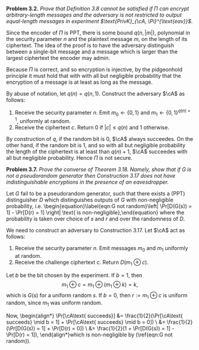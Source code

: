 **Problem 3.2.** *Prove that Definition 3.8 cannot be satisfied if $\Pi$ can
encrypt arbitrary-length messages and the adversary is not restricted to
output equal-length messages in experiment $\text{PrivK}_{\cA,
\Pi}^{\text{eav}}$.*

Since the encoder of $\Pi$ is PPT, there is some bound $q(n, |m|)$, polynomial
in the security parameter $n$ and the plaintext message $m$, on the length of
its ciphertext. The idea of the proof is to have the adversary distinguish
between a single-bit message and a message which is larger than the largest
ciphertext the encoder may admin.

Because $\Pi$ is correct, and so encryption is injective, by the pidgeonhold
principle it must hold that with with all but negligible probability that the
encryption of a message is at least as long as the message.

By abuse of notation, let $q(n) = q(n, 1)$. Construct the adversary $\cA$ as
follows:

1. Receive the security parameter $n$. Emit $m_0 \leftarrow \{0, 1\}$ and $m_1
   \leftarrow \{0, 1\}^{q(n) + 1}$, uniformly at random.
2. Receive the ciphertext $c$. Return $0$ if $|c| \leq q(n)$ and $1$ otherwise.

By construction of $q$, if the random bit is $0$, $\cA$ always succeedes. On the
other hand, if the random bit is $1$, and so with all but negligible probability
the length of the ciphertext is at least than $q(n) + 1$, $\cA$ succeedes with
all but negligible probability. Hence $\Pi$ is not secure.

**Problem 3.7.** *Prove the converse of Theorem 3.18. Namely, show that if $G$
is not a pseudorandom generator then Construction 3.17 does not have
indistinguishable encryptions in the presence of an eavesdropper.*

Let $G$ fail to be a pseudorandom generator, such that there exists a (PPT)
distinguisher $D$ which distinguishes outputs of $G$ with non-negligible
probability, i.e. \begin{equation}\label{eqn:G not random}\left| \Pr[D(G(s)) =
1] - \Pr[D(r) = 1] \right| \text{ is non-negligible},\end{equation} where the
probability is taken over choice of $s$ and $r$ and over the randomness of $D$.

We need to construct an adversary to Construction 3.17. Let $\cA$ act as
follows:

1. Receive the security parameter $n$. Emit messages $m_0$ and $m_1$ uniformly at
   random.
2. Receive the challenge ciphertext $c$. Return $D(m_1 \oplus c)$.

Let $b$ be the bit chosen by the experiment. If $b = 1$, then $$m_1\oplus c =
m_1\oplus (m_1\oplus k) = k,$$ which is $G(s)$ for a uniform random $s$. If $b =
0$, then $r := m_1\oplus c$ is uniform random, since $m_1$ was uniform random.

Now,
\begin{align*}
\Pr[\cA\text{ succeeds}] &= \frac{1}{2}(\Pr[\cA\text{ succeeds} \mid b = 1] + \Pr[\cA\text{ succeeds} \mid b = 0]) \\
   &= \frac{1}{2}(\Pr[D(G(s)) = 1] + \Pr[D(r) = 0]) \\
   &= \frac{1}{2}(1 + \Pr[D(G(s)) = 1] - \Pr[D(r) = 1]),
\end{align*}which is non-negligible by (\ref{eqn:G not random}).
